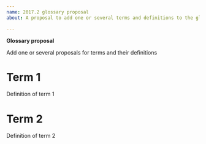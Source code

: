 ```yaml
---
name: 2017.2 glossary proposal
about: A proposal to add one or several terms and definitions to the glossary of action 2017.2

---
```


**Glossary proposal**

Add one or several proposals for terms and their definitions

# Term 1
Definition of term 1

# Term 2
Definition of term 2
